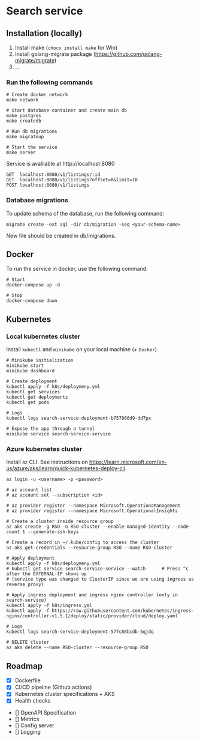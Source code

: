 # Search service

## Installation (locally)


1. Install make (`choco install make` for Win)
2. Install golang-migrate package (https://github.com/golang-migrate/migrate)
3. ...

### Run the following commands

```
# Create docker network
make network

# Start database container and create main db
make postgres
make createdb

# Run db migrations
make migrateup

# Start the service
make server
```

Service is avalilable at http://localhost:8080

```
GET  localhost:8080/v1/listings/:id
GET  localhost:8080/v1/listings?offset=0&limit=10
POST localhost:8080/v1/listings
```
### Database migrations

To update schema of the database, run the following command:

```
migrate create -ext sql -dir db/migration -seq <your-schema-name>
```

New file should be created in db/migrations.

## Docker

To run the service in docker, use the following command:
```
# Start
docker-compose up -d

# Stop
docker-compose down
```

## Kubernetes

### Local kubernetes cluster

Install `kubectl` and `minikube` on your local machine (+ `Docker`).

```
# Minikube initialization
minikube start
minikube dashboard

# Create deployment
kubectl apply -f k8s/deploymeny.yml
kubectl get services
kubectl get deployments
kubectl get pods

# Logs
kubectl logs search-service-deployment-b757866d9-dd7px

# Expose the app through a tunnel
minikube service search-service-service
```

### Azure kubernetes cluster

Install `az` CLI. See instructions on https://learn.microsoft.com/en-us/azure/aks/learn/quick-kubernetes-deploy-cli.

```
az login -u <username> -p <password>

# az account list
# az account set --subscription <id>

# az provider register --namespace Microsoft.OperationsManagement
# az provider register --namespace Microsoft.OperationalInsights

# Create a cluster inside resource group
az aks create -g RSO -n RSO-cluster --enable-managed-identity --node-count 1 --generate-ssh-keys

# Create a record in ~/.kube/config to access the cluster
az aks get-credentials --resource-group RSO --name RSO-cluster

# Apply deployment
kubectl apply -f k8s/deploymeny.yml
# kubectl get service search-service-service --watch      # Press ^c after the EXTERNAL-IP shows up
# (service type was changed to ClusterIP since we are using ingress as reverse proxy)

# Apply ingress deployment and ingress nginx controller (only in search-service)
kubectl apply -f k8s/ingress.yml
kubectl apply -f https://raw.githubusercontent.com/kubernetes/ingress-nginx/controller-v1.5.1/deploy/static/provider/cloud/deploy.yaml

# Logs
kubectl logs search-service-deployment-577c88bcdb-5qjdq

# DELETE cluster
az aks delete --name RSO-cluster --resource-group RSO
```

## Roadmap

- [x] Dockerfile
- [x] CI/CD pipeline (Github actions)
- [x] Kubernetes cluster specifications + AKS
- [x] Health checks
- [] OpenAPI Specification
- [] Metrics
- [] Config server
- [] Logging